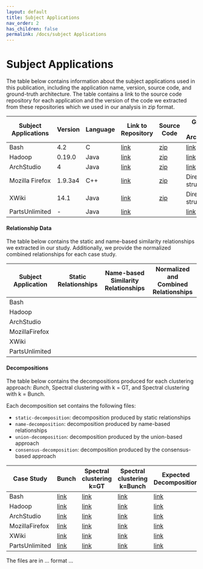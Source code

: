 ```yaml
---
layout: default
title: Subject Applications
nav_order: 2
has_children: false
permalink: /docs/subject Applications
---
```


# Subject Applications

The table below contains information about the subject applications used in this publication, including the application name, version, source code, and ground-truth architecture. The table contains a link to the source code repository for each application and the version of the code we extracted from these repositories which we used in our analysis in zip format.

| Subject Applications | Version | Language | Link to Repository                                                       | Source Code                               | Ground-truth Architecture                                    |
|----------------------|---------|----------|--------------------------------------------------------------------------|-------------------------------------------|--------------------------------------------------------------|
| Bash                 | 4.2     | C        | [link](https://github.com/bminor/bash/releases/tag/bash-4.2)             | [zip](/assets/data/bash-source.zip)       | [link](https://www.cs.purdue.edu/homes/lintan/ArchRecovery/) |
| Hadoop               | 0.19.0  | Java     | [link](https://hadoop.apache.org)                                        | [zip](/assets/data/hadoop-source.zip)     | [link](https://www.cs.purdue.edu/homes/lintan/ArchRecovery/) |
| ArchStudio           | 4       | Java     | [link](https://github.com/isr-uci-edu/ArchStudio4)                       | [zip](/assets/data/archstudio-source.zip) | [link](https://www.cs.purdue.edu/homes/lintan/ArchRecovery/) |
| Mozilla Firefox      | 1.9.3a4 | C++      | [link](https://ftp.mozilla.org/pub/firefox/releases/devpreview/1.9.3a4/) | [zip](/assets/data/mozilla-source.zip)    | Directory structure                                          |
| XWiki                | 14.1    | Java     | [link](https://github.com/xwiki/xwiki-platform)                          | [zip](/assets/data/xwiki-source.zip)      | Directory structure                                          |
| PartsUnlimited       | -       | Java     | [link](https://github.com/microsoft/PartsUnlimitedMRP)                   |                                           | [link](https://github.com/microsoft/PartsUnlimitedMRPmicro)  |


<!-- - [Hadoop, 0.19.0](https://hadoop.apache.org/) (used in _Measuring the Impact of Code Dependencies on Software Architecture Recovery Techniques_. T. Lutellier, D. Chollak, J. Garcia, L. Tan, D. Rayside, N. Medvidovic, and R. Kroeger. In IEEE Transactions on Software Engineering)
- [ArchStudio, 4](https://github.com/isr-uci-edu/ArchStudio4) (used in _Measuring the Impact of Code Dependencies on Software Architecture Recovery Techniques_. T. Lutellier, D. Chollak, J.    Garcia, L. Tan, D. Rayside, N. Medvidovic, and R. Kroeger. In IEEE Transactions on Software Engineering)
- [Bash, 4.2](https://github.com/bminor/bash/releases/tag/bash-4.2) (used in _Measuring the Impact of Code Dependencies on Software Architecture Recovery Techniques_. T. Lutellier, D. Chollak, J.    Garcia, L. Tan, D. Rayside, N. Medvidovic, and R. Kroeger. In IEEE Transactions on Software Engineering)
- [Mozilla Firefox, 3.7a4](https://ftp.mozilla.org/pub/firefox/releases/devpreview/1.9.3a4/) (used in _A fast clustering algorithm for modularization of large-scale software systems_. N. Teymourian, H. Izadkhah, and A. Isazadeh. In IEEE Transactions on Software Engineering)
- [XWiki, 14.1](https://github.com/xwiki/xwiki-platform) 
- [PartsUnlimitedMRP](https://github.com/microsoft/PartsUnlimitedMRP) -->

#### Relationship Data
The table below contains the static and name-based similarity relationships we extracted in our study. Additionally, we provide the normalized combined relationships for each case study.

| Subject Application     | Static Relationships | Name-based Similarity Relationships | Normalized and Combined Relationships |
|----------------|----------------------|-------------------------------------|---------------------------------------|
| Bash           |                      |                                     |                                       |
| Hadoop         |                      |                                     |                                       |
| ArchStudio     |                      |                                     |                                       |
| MozillaFirefox |                      |                                     |                                       |
| XWiki          |                      |                                     |                                       |
| PartsUnlimited |                      |                                     |                                       |

#### Decompositions
The table below contains the decompositions produced for each clustering approach: *Bunch*, Spectral clustering with k = GT, and Spectral clustering with k = Bunch.

Each decomposition set contains the following files:
* `static-decomposition`: decomposition produced by static relationships
* `name-decomposition`: decomposition produced by name-based relationships
* `union-decomposition`: decomposition produced by the union-based approach
* `consensus-decomposition`: decomposition produced by the consensus-based approach
  

| Case Study     | Bunch    | Spectral clustering k=GT | Spectral clustering k=Bunch | Expected Decomposition |
|----------------|----------|--------------------------|-----------------------------|------------------------|
| Bash           | [link]() | [link]()                 | [link]()                    | [link]()               |
| Hadoop         | [link]() | [link]()                 | [link]()                    | [link]()               |
| ArchStudio     | [link]() | [link]()                 | [link]()                    | [link]()               |
| MozillaFirefox | [link]() | [link]()                 | [link]()                    | [link]()               |
| XWiki          | [link]() | [link]()                 | [link]()                    | [link]()               |
| PartsUnlimited | [link]() | [link]()                 | [link]()                    | [link]()               |

The files are in ... format ...


<!-- For completeness, we also attach the version of the code we extracted from these repositories, which we used in our analysis: 

- Hadoop: [zip](/assets/data/hadoop-source.zip) 
- ArchStudio: [zip](/assets/data/archstudio-source.zip) 
- Bash: [zip](/assets/data/bash-source.zip) 
- Mozilla Firefox: [zip](/assets/data/mozilla-source.zip) 
- XWiki: [zip](/assets/data/xwiki-source.zip) 


The weights of static and name-based similarity relationships we extracted in our study are given below:

- Hadoop: [zip](/assets/data/hadoop-weights.zip) 
- ArchStudio: [zip](/assets/data/archstudio-weights.zip) 
- Bash: [zip](/assets/data/bash-weights.zip) 
- Mozilla Firefox: [zip](/assets/data/mozilla-weights.zip) 
- XWiki: [zip](/assets/data/xwiki-weights.zip)  -->
